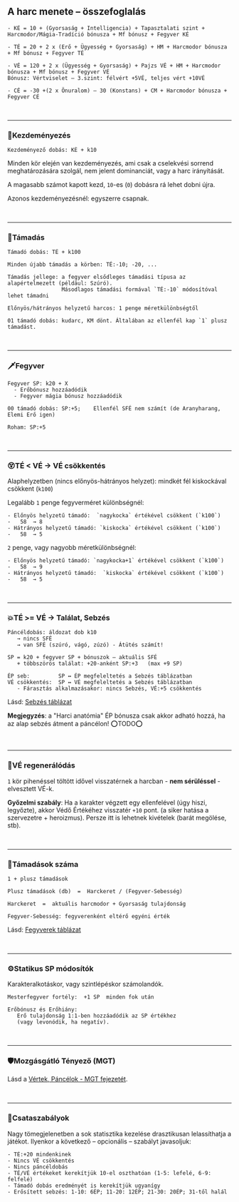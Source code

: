 
## A harc menete – összefoglalás

```
- KÉ = 10 + (Gyorsaság + Intelligencia) + Tapasztalati szint + Harcmodor/Mágia-Tradíció bónusza + Mf bónusz + Fegyver KÉ

- TÉ = 20 + 2 x (Erő + Ügyesség + Gyorsaság) + HM + Harcmodor bónusza + Mf bónusz + Fegyver TÉ

- VÉ = 120 + 2 x (Ügyesség + Gyorsaság) + Pajzs VÉ + HM + Harcmodor bónusza + Mf bónusz + Fegyver VÉ
Bónusz: Vértviselet – 3.szint: félvért +5VÉ, teljes vért +10VÉ

- CÉ = -30 +(2 x Önuralom) – 30 (Konstans) + CM + Harcmodor bónusza + Fegyver CÉ
```

<br />

---
### 🤞Kezdeményezés

```
Kezdeményező dobás: KÉ + k10
```

Minden kör elején van kezdeményezés, ami csak a cselekvési sorrend meghatározására szolgál, nem jelent dominanciát, vagy a harc irányítását.

A magasabb számot kapott kezd, `10`-es (`0`) dobásra rá lehet dobni újra.

Azonos kezdeményezésnél: egyszerre csapnak.

<br />

---
### 🤺Támadás

```
Támadó dobás: TÉ + k100

Minden újabb támadás a körben: TÉ:-10; -20, ...

Támadás jellege: a fegyver elsődleges támadási típusa az alapértelmezett (például: Szúró).
                 Másodlagos támadási formával `TÉ:-10` módosítóval lehet támadni

Előnyös/hátrányos helyzetű harcos: 1 penge méretkülönbségtől

01 támadó dobás: kudarc, KM dönt. Általában az ellenfél kap `1` plusz támadást.
```

<br />

---
### 🗡️Fegyver

```
Fegyver SP: k20 + X
  - Erőbónusz hozzáadódik
  - Fegyver mágia bónusz hozzáadódik

00 támadó dobás: SP:+5;    Ellenfél SFÉ nem számít (de Aranyharang, Elemi Erő igen)

Roham: SP:+5
```

<br />

---
### 😵TÉ < VÉ  → VÉ csökkentés

Alaphelyzetben (nincs előnyös-hátrányos helyzet):  mindkét fél kiskockával csökkent (`k100`)

Legalább `1` penge fegyverméret különbségnél:

```
- Előnyös helyzetű támadó:  `nagykocka` értékével csökkent (`k100`)   -   58  → 8
- Hátrányos helyzetű támadó: `kiskocka` értékével csökkent (`k100`)   -   58  → 5
```

`2` penge, vagy nagyobb méretkülönbségnél:

```
- Előnyös helyzetű támadó: `nagykocka+1` értékével csökkent (`k100`)  -   58  → 9
- Hátrányos helyzetű támadó:  `kiskocka` értékével csökkent (`k100`)  -   58  → 5
```

<br />

---
### 💥TÉ >= VÉ  → Találat, Sebzés

```
Páncéldobás: áldozat dob k10    
   → nincs SFÉ
   → van SFÉ (szúró, vágó, zúzó) - Átütés számít!

SP = k20 + fegyver SP + bónuszok – aktuális SFÉ
   + többszörös találat: +20-anként SP:+3   (max +9 SP)

ÉP seb:         SP ↔ ÉP megfeleltetés a Sebzés táblázatban
VÉ csökkentés:  SP ↔ VÉ megfeleltetés a Sebzés táblázatban
   - Fárasztás alkalmazásakor: nincs Sebzés, VÉ:+5 csökkentés
```

Lásd: [Sebzés táblázat](064_01_02_harc_menete_reszletes.md#sebz%C3%A9s)

**Megjegyzés**: a "Harci anatómia" ÉP bónusza csak akkor adható hozzá, ha az alap sebzés átment a páncélon! ⭕TODO⭕

<br />

---
### 🍎VÉ regenerálódás

`1` kör pihenéssel töltött idővel visszatérnek a harcban - **nem sérüléssel** - elvesztett VÉ-k.

**Győzelmi szabály**: Ha a karakter végzett egy ellenfelével (úgy hiszi, legyőzte), akkor Védő Értékéhez visszatér `+10` pont. (a siker hatása a szervezetre + heroizmus). Persze itt is lehetnek kivételek (barát megölése, stb).

<br />

---
### 🔢Támadások száma

```
1 + plusz támadások

Plusz támadások (db)  =  Harckeret / (Fegyver-Sebesség)
```

```
Harckeret  =  aktuális harcmodor + Gyorsaság tulajdonság

Fegyver-Sebesség: fegyverenként eltérő egyéni érték 
```

Lásd: [Fegyverek táblázat](067_fegyverek.md)

<br />

---
### ⚙️Statikus SP módosítók

Karakteralkotáskor, vagy szintlépéskor számolandók.

```
Mesterfegyver fortély:  +1 SP  minden fok után
```

```
Erőbónusz és Erőhiány:
   Erő tulajdonság 1:1-ben hozzáadódik az SP értékhez
   (vagy levonódik, ha negatív).
```

<br />

---
### 🛡️Mozgásgátló Tényező (MGT)

Lásd a [Vértek, Páncélok - MGT fejezetét](068_vertek_pancelok.md#mozgásgátló-tényező-mgt).

<br />

---
### 📖Csataszabályok

Nagy tömegjelenetben a sok statisztika kezelése drasztikusan lelassíthatja a játékot. Ilyenkor a következő – opcionális – szabályt javasoljuk:

```
- TÉ:+20 mindenkinek
- Nincs VÉ csökkentés
- Nincs páncéldobás
- TÉ/VÉ értékeket kerekítjük 10-el oszthatóan (1-5: lefelé, 6-9: felfelé)
- Támadó dobás eredményét is kerekítjük ugyanígy
- Erősített sebzés: 1-10: 6ÉP; 11-20: 12ÉP; 21-30: 20ÉP; 31-től halál
```
